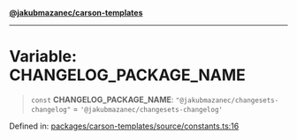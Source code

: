 [**@jakubmazanec/carson-templates**](../README.md)

---

# Variable: CHANGELOG_PACKAGE_NAME

> `const` **CHANGELOG_PACKAGE_NAME**: `"@jakubmazanec/changesets-changelog"` =
> `'@jakubmazanec/changesets-changelog'`

Defined in:
[packages/carson-templates/source/constants.ts:16](https://github.com/jakubmazanec/tools/blob/dccfe8e5cee218e88ff4db59e4bf460975897c58/packages/carson-templates/source/constants.ts#L16)

